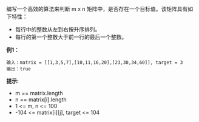 编写一个高效的算法来判断 m x n 矩阵中，是否存在一个目标值。该矩阵具有如下特性：

- 每行中的整数从左到右按升序排列。
- 每行的第一个整数大于前一行的最后一个整数。

**例1：**
```
输入：matrix = [[1,3,5,7],[10,11,16,20],[23,30,34,60]], target = 3
输出：true
```


**提示:**

- m == matrix.length
- n == matrix[i].length
- 1 <= m, n <= 100
- -104 <= matrix[i][j], target <= 104


